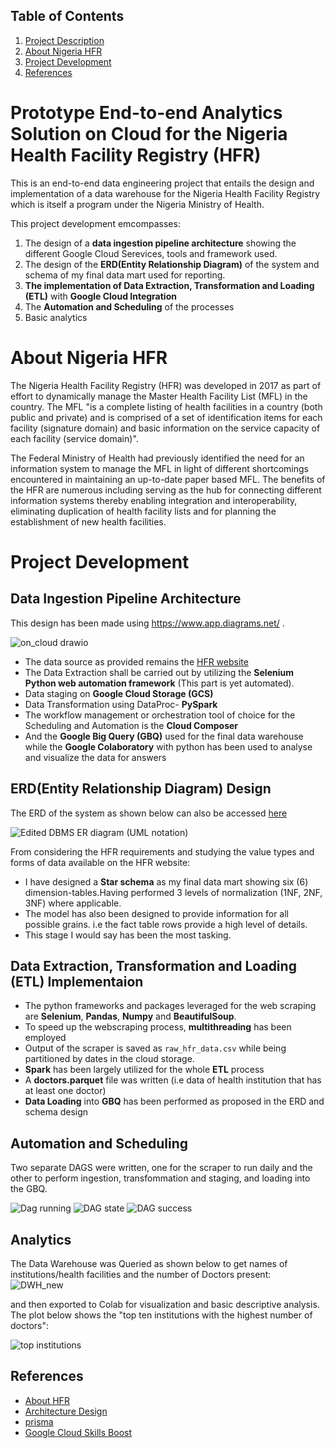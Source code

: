 ## Table of Contents
1. [Project Description](#desc)
2. [About Nigeria HFR](#about)
3. [ Project Development](#dcue)
4. [ References ](#ref)


<a name="desc"></a>
# Prototype End-to-end Analytics Solution on Cloud for the Nigeria Health Facility Registry (HFR)

This is an end-to-end data engineering project that entails the design and implementation of a data warehouse for the Nigeria Health Facility Registry which is itself a program under the Nigeria Ministry of Health.

This  project development emcompasses:
1. The design of a **data ingestion pipeline architecture** showing the different Google Cloud Serevices, tools and framework used.
2. The design of the **ERD(Entity Relationship Diagram)** of the
system and schema of my final data mart used for reporting.
3. **The implementation of Data Extraction, Transformation and Loading (ETL)** with **Google Cloud Integration**
4. The **Automation and Scheduling** of the processes
5. Basic analytics
 

<a name='about'></a>
# About Nigeria HFR
The Nigeria Health Facility Registry (HFR) was developed in 2017 as part of effort to dynamically manage the Master Health Facility List (MFL) in the country. The MFL "is a complete listing of health facilities in a country (both public and private) and is comprised of a set of identification items for each facility (signature domain) and basic information on the service capacity of each facility (service domain)".

The Federal Ministry of Health had previously identified the need for an information system to manage the MFL in light of different shortcomings encountered in maintaining an up-to-date paper based MFL. The benefits of the HFR are numerous including serving as the hub for connecting different information systems thereby enabling integration and interoperability, eliminating duplication of health facility lists and for planning the establishment of new health facilities.


<a name='dcue'></a>
# Project Development

## Data Ingestion Pipeline Architecture
This design has been made using  https://www.app.diagrams.net/ .

![on_cloud drawio](https://github.com/DeleLinus/HFR-Analytics/assets/58152694/46c03436-5de6-4178-a3b5-a9486d69aa68)


* The data source as provided remains the [HFR website](https://bit.ly/3lVu5C6) 
* The Data Extraction shall be carried out by utilizing the **Selenium Python web automation framework** (This part is yet automated). 
* Data staging on **Google Cloud Storage (GCS)**
* Data Transformation using DataProc- **PySpark** 
* The workflow management or orchestration tool of choice for the Scheduling and Automation is the **Cloud Composer**
* And the **Google Big Query (GBQ)** used for the final data warehouse while the **Google Colaboratory** with python has been used to analyse and visualize the data for answers

## ERD(Entity Relationship Diagram) Design
The ERD  of the system as shown below can also be accessed [here](https://lucid.app/lucidchart/3b297f6f-6dd4-40b4-805c-263f42043573/edit?viewport_loc=50%2C288%2C2560%2C1052%2C0_0&invitationId=inv_c95a73c5-49bf-464c-845e-37e7e9b6ba7e#)

![Edited DBMS ER diagram (UML notation)](https://user-images.githubusercontent.com/58152694/183575858-3943cafc-f0db-4bc8-b1ee-bba3d6ce8808.png)

From considering the HFR requirements and studying the value types and forms of data available on the HFR website:
* I have designed a **Star schema** as my final data mart showing six (6) dimension-tables.Having performed 3 levels of normalization (1NF, 2NF, 3NF) where applicable.
* The model has also been designed to provide information for all possible grains. i.e the fact table rows  provide a high level of details.
* This stage I would say has been the most tasking.
  
## Data Extraction, Transformation and Loading (ETL) Implementaion
* The python frameworks and packages leveraged for the web scraping are **Selenium**, **Pandas**, **Numpy** and **BeautifulSoup**.
* To speed up the webscraping process, **multithreading** has been employed
* Output of the scraper is saved as `raw_hfr_data.csv` while being partitioned by dates in the cloud storage. 
* **Spark** has been largely utilized for the whole **ETL** process
* A **doctors.parquet** file was written (i.e data of health institution that has at least one doctor)
* **Data Loading** into **GBQ** has been performed as proposed in the ERD and schema design 

## Automation and Scheduling
Two separate DAGS were written, one for the scraper to run daily and the other to perform ingestion, transfommation and staging, and loading into the GBQ.

![Dag running](https://github.com/DeleLinus/HFR-Analytics/assets/58152694/7c80dbf6-2e3b-4618-b616-9e14f6e87488)
![DAG state](https://github.com/DeleLinus/HFR-Analytics/assets/58152694/c42d2365-422f-4b43-84c8-71ec74b94bcd)
![DAG success](https://github.com/DeleLinus/HFR-Analytics/assets/58152694/ccae87f5-ca56-46cf-9595-2e2d238bc5b2)


## Analytics
The Data Warehouse was Queried as shown below to get names of institutions/health facilities and the number of Doctors present:
![DWH_new](https://github.com/DeleLinus/HFR-Analytics/assets/58152694/b5e411f3-9b57-4ee6-b913-0ceb1e8a71f6)

and then exported to Colab for visualization and basic descriptive analysis. The plot below shows the "top ten institutions with the highest number of doctors":


![top institutions](https://github.com/DeleLinus/HFR-Analytics/assets/58152694/a4de5a6f-ed4d-4e8c-af05-f918be439309)


<a name="ref"></a>
## References

- [About HFR](https://hfr.health.gov.ng/about-us)
- [Architecture Design](https://www.app.diagrams.net/)
- [prisma](https://www.prisma.io/dataguide/postgresql/setting-up-a-local-postgresql-database)
- [Google Cloud Skills Boost](https://www.cloudskillsboost.google/)
